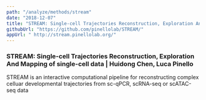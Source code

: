```yaml
---
path: "/analyze/methods/stream"
date: "2018-12-07"
title: "STREAM: Single-cell Trajectories Reconstruction, Exploration And Mapping of single-cell data | Huidong Chen, Luca Pinello"
githubUrl: "https://github.com/pinellolab/STREAM/"
appUrl: " http://stream.pinellolab.org/"
---
```


### STREAM: Single-cell Trajectories Reconstruction, Exploration And Mapping of single-cell data | Huidong Chen, Luca Pinello

STREAM is an interactive computational pipeline for reconstructing complex celluar developmental trajectories from sc-qPCR, scRNA-seq or scATAC-seq data
